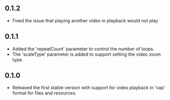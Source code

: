 ## 0.1.2

* Fixed the issue that playing another video in playback would not play

## 0.1.1

* Added the 'repeatCount' parameter to control the number of loops.
* The 'scaleType' parameter is added to support setting the video zoom type.

## 0.1.0

* Released the first stable version with support for video playback in 'vap' format for files and resources.